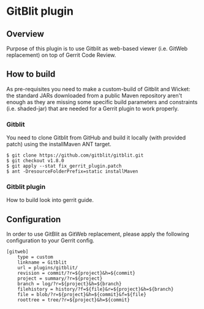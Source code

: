 GitBlit plugin
==============

Overview
--------
Purpose of this plugin is to use Gitblit as web-based viewer
(i.e. GitWeb replacement) on top of Gerrit Code Review.

How to build
------------
As pre-requisites you need to make a custom-build of Gitblit
and Wicket: the standard JARs downloaded from a public Maven
repository aren't enough as they are missing some specific
build parameters and constraints (i.e. shaded-jar) that are
needed for a Gerrit plugin to work properly.

### Gitblit

You need to clone Gitblit from GitHub and build it locally
(with provided patch) using the installMaven ANT target.

    $ git clone https://github.com/gitblit/gitblit.git
    $ git checkout v1.8.0
    $ git apply --stat fix_gerrit_plugin.patch
    $ ant -DresourceFolderPrefix=static installMaven

### Gitblit plugin

How to build look into gerrit guide. 

Configuration
-------------
In order to use GitBlit as GitWeb replacement, please apply
the following configuration to your Gerrit config.

    [gitweb]
        type = custom
        linkname = Gitblit
        url = plugins/gitblit/
        revision = commit/?r=${project}&h=${commit}
        project = summary/?r=${project}
        branch = log/?r=${project}&h=${branch}
        filehistory = history/?f=${file}&r=${project}&h=${branch}
        file = blob/?r=${project}&h=${commit}&f=${file}
        roottree = tree/?r=${project}&h=${commit}

